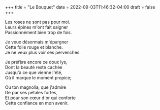 +++
title = "Le Bouquet"
date = 2022-09-03T11:46:32-04:00
draft = false
+++


Les roses ne sont pas pour moi.  
Leurs épines m'ont fait saigner  
Passionnément bien trop de fois.

Je veux désormais m'épargner  
Cette folie rouge et blanche.  
Je ne veux plus voir ses pervenches.

Je préfère encore ce doux lys,  
Dont la beauté reste cachée  
Jusqu'à ce que vienne l'été,  
Où il marque le moment propice;

Ou ton magnolia, que j'admire  
De par ses pétales fortes,  
Et pour son cœur d'or qui conforte  
Cette confiance en mon avenir.
